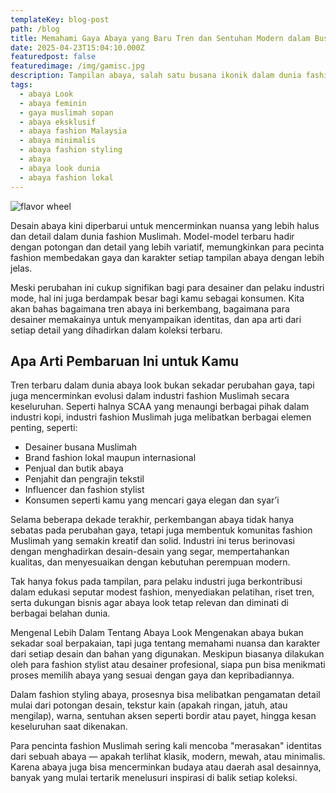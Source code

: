 ```yaml
---
templateKey: blog-post
path: /blog
title: Memahami Gaya Abaya yang Baru Tren dan Sentuhan Modern dalam Busana Muslimah
date: 2025-04-23T15:04:10.000Z
featuredpost: false
featuredimage: /img/gamisc.jpg
description: Tampilan abaya, salah satu busana ikonik dalam dunia fashion Muslimah, kini hadir dengan sentuhan baru yang lebih segar dan modern. Untuk pertama kalinya dalam beberapa tahun terakhir, desain abaya mengalami pembaruan besar-besaran, menjadikannya lebih stylish namun tetap menjaga kesan anggun dan syar’i, Abaya eksklusif dengan potongan mewah dan kemasan premium. Dihasilkan dengan teliti untuk wanita yang menghargai kualiti dan penampilan yang mempesona di setiap langkah.
tags:
  - abaya Look
  - abaya feminin
  - gaya muslimah sopan
  - abaya eksklusif
  - abaya fashion Malaysia
  - abaya minimalis
  - abaya fashion styling 
  - abaya
  - abaya look dunia 
  - abaya fashion lokal
---
```

![flavor wheel](/img/gamisc.jpg)

Desain abaya kini diperbarui untuk mencerminkan nuansa yang lebih halus dan detail dalam dunia fashion Muslimah.
Model-model terbaru hadir dengan potongan dan detail yang lebih variatif, memungkinkan para pecinta fashion membedakan gaya dan karakter setiap tampilan abaya dengan lebih jelas.

Meski perubahan ini cukup signifikan bagi para desainer dan pelaku industri mode, hal ini juga berdampak besar bagi kamu sebagai konsumen. Kita akan bahas bagaimana tren abaya ini berkembang, bagaimana para desainer memakainya untuk menyampaikan identitas, dan apa arti dari setiap detail yang dihadirkan dalam koleksi terbaru.

## Apa Arti Pembaruan Ini untuk Kamu
Tren terbaru dalam dunia abaya look bukan sekadar perubahan gaya, tapi juga mencerminkan evolusi dalam industri fashion Muslimah secara keseluruhan. Seperti halnya SCAA yang menaungi berbagai pihak dalam industri kopi, industri fashion Muslimah juga melibatkan berbagai elemen penting, seperti:

* Desainer busana Muslimah
* Brand fashion lokal maupun internasional
* Penjual dan butik abaya
* Penjahit dan pengrajin tekstil
* Influencer dan fashion stylist
* Konsumen seperti kamu yang mencari gaya elegan dan syar’i

Selama beberapa dekade terakhir, perkembangan abaya tidak hanya sebatas pada perubahan gaya, tetapi juga membentuk komunitas fashion Muslimah yang semakin kreatif dan solid.
Industri ini terus berinovasi dengan menghadirkan desain-desain yang segar, mempertahankan kualitas, dan menyesuaikan dengan kebutuhan perempuan modern.

Tak hanya fokus pada tampilan, para pelaku industri juga berkontribusi dalam edukasi seputar modest fashion, menyediakan pelatihan, riset tren, serta dukungan bisnis agar abaya look tetap relevan dan diminati di berbagai belahan dunia.

Mengenal Lebih Dalam Tentang Abaya Look
Mengenakan abaya bukan sekadar soal berpakaian, tapi juga tentang memahami nuansa dan karakter dari setiap desain dan bahan yang digunakan. Meskipun biasanya dilakukan oleh para fashion stylist atau desainer profesional, siapa pun bisa menikmati proses memilih abaya yang sesuai dengan gaya dan kepribadiannya.

Dalam fashion styling abaya, prosesnya bisa melibatkan pengamatan detail mulai dari potongan desain, tekstur kain (apakah ringan, jatuh, atau mengilap), warna, sentuhan aksen seperti bordir atau payet, hingga kesan keseluruhan saat dikenakan.

Para pencinta fashion Muslimah sering kali mencoba "merasakan" identitas dari sebuah abaya — apakah terlihat klasik, modern, mewah, atau minimalis. Karena abaya juga bisa mencerminkan budaya atau daerah asal desainnya, banyak yang mulai tertarik menelusuri inspirasi di balik setiap koleksi.